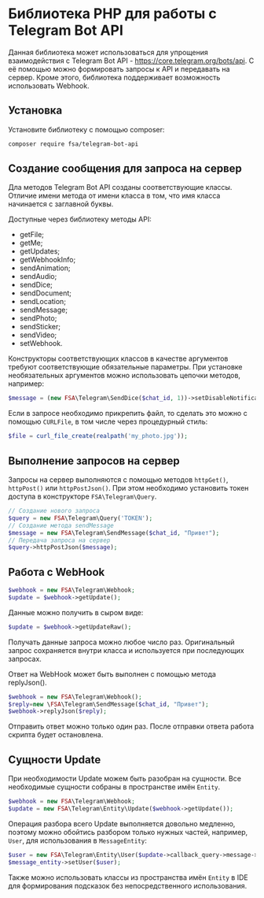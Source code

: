 # Библиотека PHP для работы с Telegram Bot API

Данная библиотека может использоваться для упрощения взаимодействия с Telegram Bot API - <https://core.telegram.org/bots/api>. С её помощью можно формировать запросы к API и передавать на сервер. Кроме этого, библиотека поддерживает возможность использовать Webhook.

## Установка

Установите библиотеку с помощью composer:

```bash
composer require fsa/telegram-bot-api
```

## Создание сообщения для запроса на сервер

Дла методов Telegram Bot API созданы соответствующие классы. Отличие имени метода от имени класса в том, что имя класса начинается с заглавной буквы.

Доступные через библиотеку методы API:

* getFile;
* getMe;
* getUpdates;
* getWebhookInfo;
* sendAnimation;
* sendAudio;
* sendDice;
* sendDocument;
* sendLocation;
* sendMessage;
* sendPhoto;
* sendSticker;
* sendVideo;
* setWebhook.

Конструкторы соответствующих классов в качестве аргументов требуют соответствующие обязательные параметры. При установке необязательных аргументов можно использовать цепочки методов, например:

```php
$message = (new FSA\Telegram\SendDice($chat_id, 1))->setDisableNotification()->setProtectContent();
```

Если в запросе необходимо прикрепить файл, то сделать это можно с помощью `CURLFile`, в том числе через процедурный стиль:

```php
$file = curl_file_create(realpath('my_photo.jpg'));
```

## Выполнение запросов на сервер

Запросы на сервер выполняются с помощью методов `httpGet()`, `httpPost()` или `httpPostJson()`. При этом необходимо установить токен доступа в конструкторе `FSA\Telegram\Query`.

```php
// Создание нового запроса
$query = new FSA\Telegram\Query('TOKEN');
// Создание метода sendMessage
$message = new FSA\Telegram\SendMessage($chat_id, "Привет");
// Передача запроса на сервер
$query->httpPostJson($message);
```

## Работа с WebHook

```php
$webhook = new FSA\Telegram\Webhook;
$update = $webhook->getUpdate();
```

Данные можно получить в сыром виде:

```php
$update = $webhook->getUpdateRaw();
```

Получать данные запроса можно любое число раз. Оригинальный запрос сохраняется внутри класса и используется при последующих запросах.

Ответ на WebHook может быть выполнен с помощью метода replyJson().

```php
$webhook = new FSA\Telegram\Webhook();
$reply=new \FSA\Telegram\SendMessage($chat_id, "Привет");
$webhook->replyJson($reply);
```

Отправить ответ можно только один раз. После отправки ответа работа скрипта будет остановлена.

## Сущности Update

При необходимости Update можем быть разобран на сущности. Все необходимые сущности собраны в пространстве имён `Entity`.

```php
$webhook = new FSA\Telegram\Webhook;
$update = new FSA\Telegram\Entity\Update($webhook->getUpdate());
```

Операция разбора всего Update выполняется довольно медленно, поэтому можно обойтись разбором только нужных частей, например, `User`, для использования в `MessageEntity`:

```php
$user = new FSA\Telegram\Entity\User($update->callback_query->message->from);
$message_entity->setUser($user);
```

Также можно использовать классы из пространства имён `Entity` в IDE для формирования подсказок без непосредственного использования.
